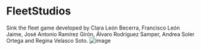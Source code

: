 # FleetStudios
Sink the fleet game developed by Clara León Becerra, Francisco León Jaime, José Antonio Ramírez Girón, Álvaro Rodríguez Samper, Andrea Soler Ortega and Regina Velasco Soto.
![image](https://github.com/ocxpke/FleetStudios/assets/82225137/2a5fa294-ce10-4d87-9409-b031598a038f)
